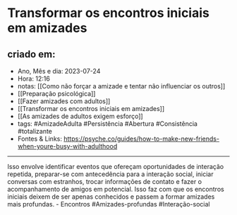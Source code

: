 # Transformar os encontros iniciais em amizades

## criado em: 
-  Ano, Mês e dia: 2023-07-24
- Hora: 12:16
- notas: [[Como não forçar a amizade e tentar não influenciar os outros]] 
- [[Preparação psicológica]]
-  [[Fazer amizades com adultos]]
- [[Transformar os encontros iniciais em amizades]]
- [[As amizades de adultos exigem esforço]]
- tags: #AmizadeAdulta #Persistência #Abertura #Consistência #totalizante 
- Fontes & Links: https://psyche.co/guides/how-to-make-new-friends-when-youre-busy-with-adulthood
---
Isso envolve identificar eventos que ofereçam oportunidades de interação repetida, preparar-se com antecedência para a interação social, iniciar conversas com estranhos, trocar informações de contato e fazer o acompanhamento de amigos em potencial. Isso faz com que os encontros iniciais deixem de ser apenas conhecidos e passem a formar amizades mais profundas. - Encontros #Amizades-profundas #Interação-social
